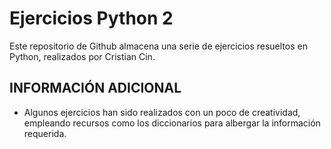 # Ejercicios Python 2
Este repositorio de Github almacena una serie de ejercicios resueltos en Python,
realizados por Cristian Cin.

## INFORMACIÓN ADICIONAL
- Algunos ejercicios han sido realizados con un poco de creatividad, empleando recursos como los diccionarios para albergar la información requerida.
